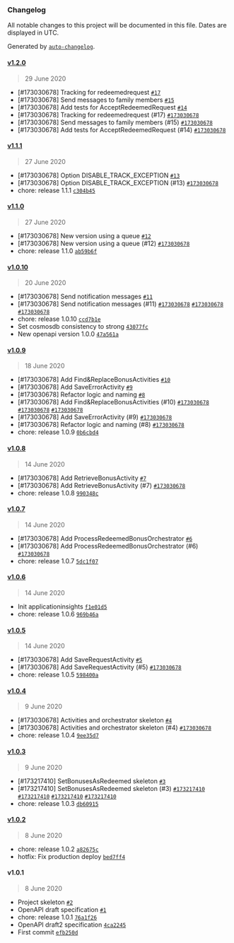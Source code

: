 ### Changelog

All notable changes to this project will be documented in this file. Dates are displayed in UTC.

Generated by [`auto-changelog`](https://github.com/CookPete/auto-changelog).

#### [v1.2.0](https://github.com/pagopa/io-functions-bonusapi/compare/v1.1.1...v1.2.0)

> 29 June 2020

- [#173030678] Tracking for redeemedrequest [`#17`](https://github.com/pagopa/io-functions-bonusapi/pull/17)
- [#173030678] Send messages to family members [`#15`](https://github.com/pagopa/io-functions-bonusapi/pull/15)
- [#173030678] Add tests for AcceptRedeemedRequest [`#14`](https://github.com/pagopa/io-functions-bonusapi/pull/14)
- [#173030678] Tracking for redeemedrequest (#17) [`#173030678`](https://www.pivotaltracker.com/story/show/173030678)
- [#173030678] Send messages to family members (#15) [`#173030678`](https://www.pivotaltracker.com/story/show/173030678)
- [#173030678] Add tests for AcceptRedeemedRequest (#14) [`#173030678`](https://www.pivotaltracker.com/story/show/173030678)

#### [v1.1.1](https://github.com/pagopa/io-functions-bonusapi/compare/v1.1.0...v1.1.1)

> 27 June 2020

- [#173030678] Option DISABLE_TRACK_EXCEPTION [`#13`](https://github.com/pagopa/io-functions-bonusapi/pull/13)
- [#173030678] Option DISABLE_TRACK_EXCEPTION (#13) [`#173030678`](https://www.pivotaltracker.com/story/show/173030678)
- chore: release 1.1.1 [`c304b45`](https://github.com/pagopa/io-functions-bonusapi/commit/c304b45788c27de9d527d668a1022010f53d1ad8)

#### [v1.1.0](https://github.com/pagopa/io-functions-bonusapi/compare/v1.0.10...v1.1.0)

> 27 June 2020

- [#173030678] New version using a queue [`#12`](https://github.com/pagopa/io-functions-bonusapi/pull/12)
- [#173030678] New version using a queue (#12) [`#173030678`](https://www.pivotaltracker.com/story/show/173030678)
- chore: release 1.1.0 [`ab59b6f`](https://github.com/pagopa/io-functions-bonusapi/commit/ab59b6f529d95f641d8e699767f918af0d47a57f)

#### [v1.0.10](https://github.com/pagopa/io-functions-bonusapi/compare/v1.0.9...v1.0.10)

> 20 June 2020

- [#173030678] Send notification messages [`#11`](https://github.com/pagopa/io-functions-bonusapi/pull/11)
- [#173030678] Send notification messages (#11) [`#173030678`](https://www.pivotaltracker.com/story/show/173030678) [`#173030678`](https://www.pivotaltracker.com/story/show/173030678) [`#173030678`](https://www.pivotaltracker.com/story/show/173030678)
- chore: release 1.0.10 [`ccd7b1e`](https://github.com/pagopa/io-functions-bonusapi/commit/ccd7b1e05d0ceb5fe03ba965fb5169044c0cfab1)
- Set cosmosdb consistency to strong [`43077fc`](https://github.com/pagopa/io-functions-bonusapi/commit/43077fc1abc9e46ab0a1d8a0b68445d9fdbbce34)
- New openapi version 1.0.0 [`47a561a`](https://github.com/pagopa/io-functions-bonusapi/commit/47a561a1a6caa64274454a4680d853d15a3ecbbf)

#### [v1.0.9](https://github.com/pagopa/io-functions-bonusapi/compare/v1.0.8...v1.0.9)

> 18 June 2020

- [#173030678] Add Find&ReplaceBonusActivities [`#10`](https://github.com/pagopa/io-functions-bonusapi/pull/10)
- [#173030678] Add SaveErrorActivity [`#9`](https://github.com/pagopa/io-functions-bonusapi/pull/9)
- [#173030678] Refactor logic and naming [`#8`](https://github.com/pagopa/io-functions-bonusapi/pull/8)
- [#173030678] Add Find&ReplaceBonusActivities (#10) [`#173030678`](https://www.pivotaltracker.com/story/show/173030678) [`#173030678`](https://www.pivotaltracker.com/story/show/173030678) [`#173030678`](https://www.pivotaltracker.com/story/show/173030678)
- [#173030678] Add SaveErrorActivity (#9) [`#173030678`](https://www.pivotaltracker.com/story/show/173030678)
- [#173030678] Refactor logic and naming (#8) [`#173030678`](https://www.pivotaltracker.com/story/show/173030678)
- chore: release 1.0.9 [`0b6cbd4`](https://github.com/pagopa/io-functions-bonusapi/commit/0b6cbd493328396f6ec9e2489df833ff384963a4)

#### [v1.0.8](https://github.com/pagopa/io-functions-bonusapi/compare/v1.0.7...v1.0.8)

> 14 June 2020

- [#173030678] Add RetrieveBonusActivity [`#7`](https://github.com/pagopa/io-functions-bonusapi/pull/7)
- [#173030678] Add RetrieveBonusActivity (#7) [`#173030678`](https://www.pivotaltracker.com/story/show/173030678)
- chore: release 1.0.8 [`990348c`](https://github.com/pagopa/io-functions-bonusapi/commit/990348c9a65e36af3044d5809534cd6c139c526f)

#### [v1.0.7](https://github.com/pagopa/io-functions-bonusapi/compare/v1.0.6...v1.0.7)

> 14 June 2020

- [#173030678] Add ProcessRedeemedBonusOrchestrator [`#6`](https://github.com/pagopa/io-functions-bonusapi/pull/6)
- [#173030678] Add ProcessRedeemedBonusOrchestrator (#6) [`#173030678`](https://www.pivotaltracker.com/story/show/173030678)
- chore: release 1.0.7 [`5dc1f07`](https://github.com/pagopa/io-functions-bonusapi/commit/5dc1f07a3dc1c05dc5c13131f2e7f86b00e87877)

#### [v1.0.6](https://github.com/pagopa/io-functions-bonusapi/compare/v1.0.5...v1.0.6)

> 14 June 2020

- Init applicationinsights [`f1e01d5`](https://github.com/pagopa/io-functions-bonusapi/commit/f1e01d5f5152b806e5462dc64fac580ac51aa65b)
- chore: release 1.0.6 [`969b46a`](https://github.com/pagopa/io-functions-bonusapi/commit/969b46a34c38c13e836c4f96bc86e5d02a90c9bf)

#### [v1.0.5](https://github.com/pagopa/io-functions-bonusapi/compare/v1.0.4...v1.0.5)

> 14 June 2020

- [#173030678] Add SaveRequestActivity [`#5`](https://github.com/pagopa/io-functions-bonusapi/pull/5)
- [#173030678] Add SaveRequestActivity (#5) [`#173030678`](https://www.pivotaltracker.com/story/show/173030678)
- chore: release 1.0.5 [`598400a`](https://github.com/pagopa/io-functions-bonusapi/commit/598400af0364f10f17e8c86813c8978ab4c72ae1)

#### [v1.0.4](https://github.com/pagopa/io-functions-bonusapi/compare/v1.0.3...v1.0.4)

> 9 June 2020

- [#173030678] Activities and orchestrator skeleton [`#4`](https://github.com/pagopa/io-functions-bonusapi/pull/4)
- [#173030678] Activities and orchestrator skeleton (#4) [`#173030678`](https://www.pivotaltracker.com/story/show/173030678)
- chore: release 1.0.4 [`9ee35d7`](https://github.com/pagopa/io-functions-bonusapi/commit/9ee35d75d6de7248752544c39a3c1c2e43325b68)

#### [v1.0.3](https://github.com/pagopa/io-functions-bonusapi/compare/v1.0.2...v1.0.3)

> 9 June 2020

- [#173217410] SetBonusesAsRedeemed skeleton [`#3`](https://github.com/pagopa/io-functions-bonusapi/pull/3)
- [#173217410] SetBonusesAsRedeemed skeleton (#3) [`#173217410`](https://www.pivotaltracker.com/story/show/173217410) [`#173217410`](https://www.pivotaltracker.com/story/show/173217410) [`#173217410`](https://www.pivotaltracker.com/story/show/173217410) [`#173217410`](https://www.pivotaltracker.com/story/show/173217410)
- chore: release 1.0.3 [`db60915`](https://github.com/pagopa/io-functions-bonusapi/commit/db6091539a231b5bb2d15f46f4cf002612eac625)

#### [v1.0.2](https://github.com/pagopa/io-functions-bonusapi/compare/v1.0.1...v1.0.2)

> 8 June 2020

- chore: release 1.0.2 [`a82675c`](https://github.com/pagopa/io-functions-bonusapi/commit/a82675c0bf799979b1dc5a5c293b22e52ae873bf)
- hotfix: Fix production deploy [`bed7ff4`](https://github.com/pagopa/io-functions-bonusapi/commit/bed7ff40fc14e17dadc92b9da04c81d5ece3b196)

#### v1.0.1

> 8 June 2020

- Project skeleton [`#2`](https://github.com/pagopa/io-functions-bonusapi/pull/2)
- OpenAPI draft specification [`#1`](https://github.com/pagopa/io-functions-bonusapi/pull/1)
- chore: release 1.0.1 [`76a1f26`](https://github.com/pagopa/io-functions-bonusapi/commit/76a1f26c148e2f19f53193c245a500babd746217)
- OpenAPI draft2 specification [`4ca2245`](https://github.com/pagopa/io-functions-bonusapi/commit/4ca2245cfa714d5c53a91f4c4a07137f9307901d)
- First commit [`efb250d`](https://github.com/pagopa/io-functions-bonusapi/commit/efb250d1a1a6739942ac50026cff337b522ecc64)

